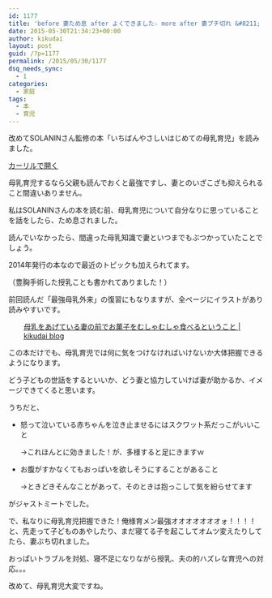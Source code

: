 ```yaml
---
id: 1177
title: 'before 妻ため息 after よくできました☆ more after 妻ブチ切れ &#8211; 母乳育児'
date: 2015-05-30T21:34:23+00:00
author: kikudai
layout: post
guid: /?p=1177
permalink: /2015/05/30/1177
dsq_needs_sync:
  - 1
categories:
  - 家庭
tags:
  - 本
  - 育児
---
```

改めてSOLANINさん監修の本「いちばんやさしいはじめての母乳育児」を読みました。

<a class="calil-widget" href="http://calil.jp/book/4415317286" data-widget-isbn="4415317286" data-widget-appkey="58f03cb403271b112a914da4ea971431" data-widget-width="100%" data-widget-associateid="kikudai-22" data-widget-image="true" data-widget-title="いちばんやさしいはじめての母乳育児 (はじめてBOOKS petit)" data-widget-author="SOLANIN">カーリルで開く</a>

母乳育児するなら父親も読んでおくと最強ですし、妻とのいざこざも抑えられること間違いありません。
  
<!--more-->

私はSOLANINさんの本を読む前、母乳育児について自分なりに思っていることを話をしたら、ため息されました。
  
読んでいなかったら、間違った母乳知識で妻といつまでもぶつかっていたことでしょう。

2014年発行の本なので最近のトピックも加えられてます。
  
（豊胸手術した授乳ことも書かれてありました！）

前回読んだ「最強母乳外来」の復習にもなりますが、全ページにイラストがあり読みやすいです。

<p style="padding-left: 30px;">
  <a href="/2015/05/22/1135" target="_blank">母乳をあげている妻の前でお菓子をむしゃむしゃ食べるということ | kikudai blog</a>
</p>

この本だけでも、母乳育児では何に気をつけなければいけないか大体把握できるようになります。

どう子どもの世話をするといいか、どう妻と協力していけば妻が助かるか、イメージできてくると思います。

うちだと、

  * 怒って泣いている赤ちゃんを泣き止ませるにはスクワット系だっこがいいこと
  
    →これほんとに効きました！が、多様すると足にきますｗ
  * お腹がすかなくてもおっぱいを欲しそうにすることがあること
  
    →ときどきそんなことがあって、そのときは抱っこして気を紛らせてます

がジャストミートでした。

で、私なりに母乳育児把握できた！俺様育メン最強オオオオオオオォ！！！！と、先走って子どものあやしたり、まだ寝てる子を起こしてオムツ変えたりしてたら、妻ぶち切れました。

おっぱいトラブルを対処、寝不足になりながら授乳、夫の的ハズレな育児への対応。。。

改めて、母乳育児大変ですね。